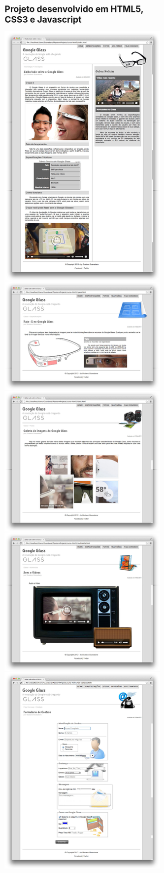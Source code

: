 # Projeto desenvolvido em HTML5, CSS3 e Javascript

![](_interface/01-index.jpg)
![](_interface/02-specs.jpg)
![](_interface/03-fotos.jpg)
![](_interface/04-multimidia.jpg)
![](_interface/05-fale-conosco.jpg)
